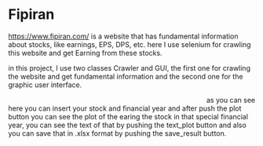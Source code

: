 # Fipiran 
https://www.fipiran.com/ is a website that has fundamental information about stocks, like earnings, EPS, DPS, etc. 
here I use selenium for crawling this website and get Earning from these stocks.

in this project, I use two classes Crawler and GUI, the first one for crawling the website and get fundamental information and the second one for the graphic user interface.


<img src="https://user-images.githubusercontent.com/54494078/132704891-ed2e333e-bffc-4fd4-8af5-cfc8086310d0.PNG" width="400" height="00" align = 'center' >
as you can see here you can insert your stock and financial year and after push the plot button you can see the plot of the earing the stock in that special financial year, you can see the text of that by pushing the text_plot button and also you can save that in .xlsx format by pushing the save_result button.
